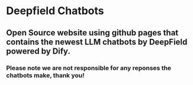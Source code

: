 # Deepfield Chatbots
## Open Source website using github pages that contains the newest LLM chatbots by DeepField powered by Dify. 
### Please note we are not responsible for any reponses the chatbots make, thank you!
